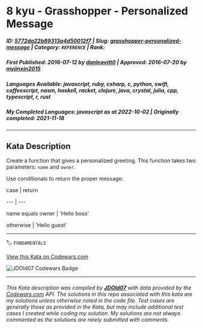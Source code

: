# 8 kyu - Grasshopper - Personalized Message

##### **ID**: [5772da22b89313a4d50012f7](https://www.codewars.com/kata/5772da22b89313a4d50012f7) | **Slug**: [grasshopper-personalized-message](https://www.codewars.com/kata/5772da22b89313a4d50012f7) | **Category**: `REFERENCE` | **Rank**: <span style="color:white">8 kyu</span>

##### **First Published**: 2016-07-12 ***by*** [danleavitt0](https://www.codewars.com/users/danleavitt0) | **Approved**: 2016-07-20 ***by*** [myjinxin2015](https://www.codewars.com/users/myjinxin2015)

##### **Languages Available**: javascript, ruby, csharp, c, python, swift, coffeescript, nasm, haskell, racket, clojure, java, crystal, julia, cpp, typescript, r, rust

##### **My Completed Languages**: javascript ***as at*** 2022-10-02 | **Originally completed**: 2021-11-18

---

## Kata Description


Create a function that gives a personalized greeting. This function takes two parameters: `name` and `owner`.



Use conditionals to return the proper message:



case | return

--- | ---

name equals owner | 'Hello boss'

otherwise         | 'Hello guest'





---


🏷 `FUNDAMENTALS`


[View this Kata on Codewars.com](https://www.codewars.com/kata/5772da22b89313a4d50012f7)

![](https://www.codewars.com/users/jdold07/badges/large "JDOld07 Codewars Badge")

---

###### *This Kata description was compiled by [**JDOld07**](https://tpstech.dev) with data provided by the [Codewars.com](https://www.codewars.com) API.  The solutions in this repo associated with this kata are my solutions unless otherwise noted in the code file.  Test cases are generally those as provided in the Kata, but may include additional test cases I created while coding my solution.  My solutions are not always commented as the solutions are rarely submitted with comments.*
